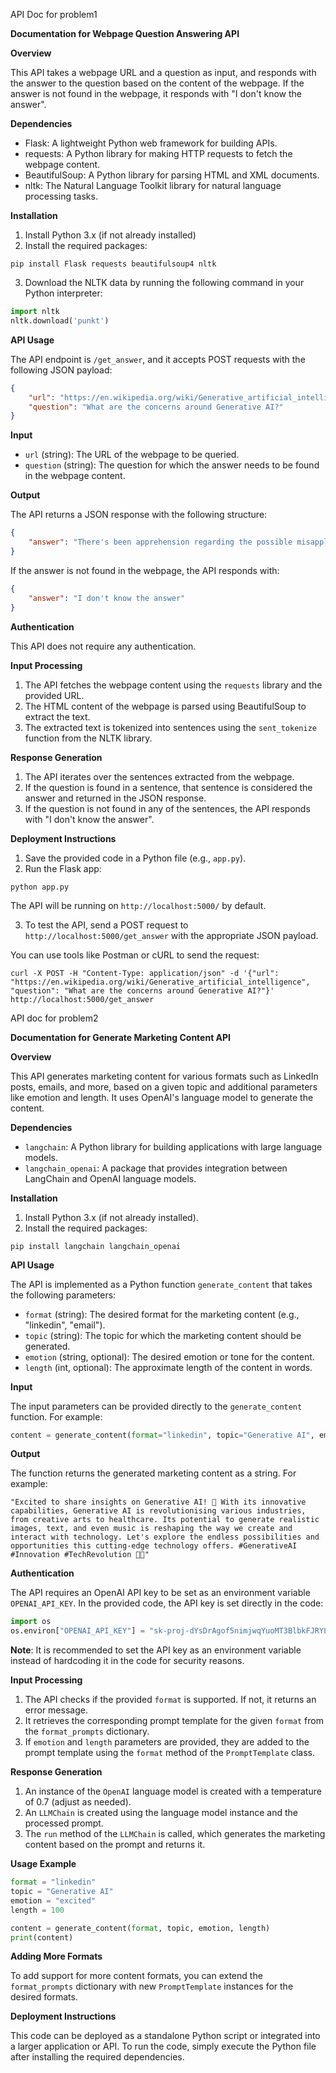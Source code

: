 API Doc for problem1

**Documentation for Webpage Question Answering API**

**Overview**

This API takes a webpage URL and a question as input, and responds with the answer to the question based on the content of the webpage. If the answer is not found in the webpage, it responds with "I don't know the answer".

**Dependencies**

- Flask: A lightweight Python web framework for building APIs.
- requests: A Python library for making HTTP requests to fetch the webpage content.
- BeautifulSoup: A Python library for parsing HTML and XML documents.
- nltk: The Natural Language Toolkit library for natural language processing tasks.

**Installation**

1. Install Python 3.x (if not already installed)
2. Install the required packages:

```
pip install Flask requests beautifulsoup4 nltk
```

3. Download the NLTK data by running the following command in your Python interpreter:

```python
import nltk
nltk.download('punkt')
```

**API Usage**

The API endpoint is `/get_answer`, and it accepts POST requests with the following JSON payload:

```json
{
    "url": "https://en.wikipedia.org/wiki/Generative_artificial_intelligence",
    "question": "What are the concerns around Generative AI?"
}
```

**Input**

- `url` (string): The URL of the webpage to be queried.
- `question` (string): The question for which the answer needs to be found in the webpage content.

**Output**

The API returns a JSON response with the following structure:

```json
{
    "answer": "There's been apprehension regarding the possible misapplication of generative AI, including its involvement in cybercrime, dissemination of fake news or deepfakes to deceive or manipulate individuals, and the widespread displacement of human employment."
}
```

If the answer is not found in the webpage, the API responds with:

```json
{
    "answer": "I don't know the answer"
}
```

**Authentication**

This API does not require any authentication.

**Input Processing**

1. The API fetches the webpage content using the `requests` library and the provided URL.
2. The HTML content of the webpage is parsed using BeautifulSoup to extract the text.
3. The extracted text is tokenized into sentences using the `sent_tokenize` function from the NLTK library.

**Response Generation**

1. The API iterates over the sentences extracted from the webpage.
2. If the question is found in a sentence, that sentence is considered the answer and returned in the JSON response.
3. If the question is not found in any of the sentences, the API responds with "I don't know the answer".

**Deployment Instructions**

1. Save the provided code in a Python file (e.g., `app.py`).
2. Run the Flask app:

```
python app.py
```

The API will be running on `http://localhost:5000/` by default.

3. To test the API, send a POST request to `http://localhost:5000/get_answer` with the appropriate JSON payload.

You can use tools like Postman or cURL to send the request:

```
curl -X POST -H "Content-Type: application/json" -d '{"url": "https://en.wikipedia.org/wiki/Generative_artificial_intelligence", "question": "What are the concerns around Generative AI?"}' http://localhost:5000/get_answer
```





API doc for problem2

**Documentation for Generate Marketing Content API**

**Overview**

This API generates marketing content for various formats such as LinkedIn posts, emails, and more, based on a given topic and additional parameters like emotion and length. It uses OpenAI's language model to generate the content.

**Dependencies**

- `langchain`: A Python library for building applications with large language models.
- `langchain_openai`: A package that provides integration between LangChain and OpenAI language models.

**Installation**

1. Install Python 3.x (if not already installed).
2. Install the required packages:

```
pip install langchain langchain_openai
```

**API Usage**

The API is implemented as a Python function `generate_content` that takes the following parameters:

- `format` (string): The desired format for the marketing content (e.g., "linkedin", "email").
- `topic` (string): The topic for which the marketing content should be generated.
- `emotion` (string, optional): The desired emotion or tone for the content.
- `length` (int, optional): The approximate length of the content in words.

**Input**

The input parameters can be provided directly to the `generate_content` function. For example:

```python
content = generate_content(format="linkedin", topic="Generative AI", emotion="excited", length=100)
```

**Output**

The function returns the generated marketing content as a string. For example:

```
"Excited to share insights on Generative AI! 🚀 With its innovative capabilities, Generative AI is revolutionising various industries, from creative arts to healthcare. Its potential to generate realistic images, text, and even music is reshaping the way we create and interact with technology. Let's explore the endless possibilities and opportunities this cutting-edge technology offers. #GenerativeAI #Innovation #TechRevolution 🤖💡"
```

**Authentication**

The API requires an OpenAI API key to be set as an environment variable `OPENAI_API_KEY`. In the provided code, the API key is set directly in the code:

```python
import os
os.environ["OPENAI_API_KEY"] = "sk-proj-dYsDrAgof5nimjwqYuoMT3BlbkFJRYL8kdtS3dTKil7spCJ2"
```

**Note**: It is recommended to set the API key as an environment variable instead of hardcoding it in the code for security reasons.

**Input Processing**

1. The API checks if the provided `format` is supported. If not, it returns an error message.
2. It retrieves the corresponding prompt template for the given `format` from the `format_prompts` dictionary.
3. If `emotion` and `length` parameters are provided, they are added to the prompt template using the `format` method of the `PromptTemplate` class.

**Response Generation**

1. An instance of the `OpenAI` language model is created with a temperature of 0.7 (adjust as needed).
2. An `LLMChain` is created using the language model instance and the processed prompt.
3. The `run` method of the `LLMChain` is called, which generates the marketing content based on the prompt and returns it.

**Usage Example**

```python
format = "linkedin"
topic = "Generative AI"
emotion = "excited"
length = 100

content = generate_content(format, topic, emotion, length)
print(content)
```

**Adding More Formats**

To add support for more content formats, you can extend the `format_prompts` dictionary with new `PromptTemplate` instances for the desired formats.

**Deployment Instructions**

This code can be deployed as a standalone Python script or integrated into a larger application or API. To run the code, simply execute the Python file after installing the required dependencies.

